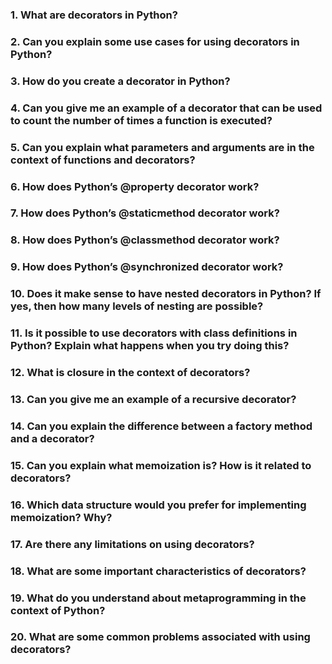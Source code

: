 ### 1. What are decorators in Python?
### 2. Can you explain some use cases for using decorators in Python?
### 3. How do you create a decorator in Python?
### 4. Can you give me an example of a decorator that can be used to count the number of times a function is executed?
### 5. Can you explain what parameters and arguments are in the context of functions and decorators?
### 6. How does Python’s @property decorator work?
### 7. How does Python’s @staticmethod decorator work?
### 8. How does Python’s @classmethod decorator work?
### 9. How does Python’s @synchronized decorator work?
### 10. Does it make sense to have nested decorators in Python? If yes, then how many levels of nesting are possible?
### 11. Is it possible to use decorators with class definitions in Python? Explain what happens when you try doing this?
### 12. What is closure in the context of decorators?
### 13. Can you give me an example of a recursive decorator?
### 14. Can you explain the difference between a factory method and a decorator?
### 15. Can you explain what memoization is? How is it related to decorators?
### 16. Which data structure would you prefer for implementing memoization? Why?
### 17. Are there any limitations on using decorators?
### 18. What are some important characteristics of decorators?
### 19. What do you understand about metaprogramming in the context of Python?
### 20. What are some common problems associated with using decorators?
